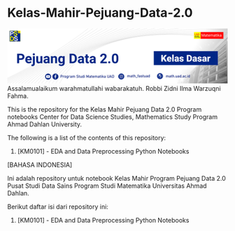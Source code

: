 # Kelas-Mahir-Pejuang-Data-2.0
![](https://github.com/jokoeliyanto/Kelas-Dasar-Pejuang-Data-2.0/blob/main/Gambar/Header%20Kelas%20Dasar.jpg?raw=true)
Assalamualaikum warahmatullahi wabarakatuh.
Robbi Zidni Ilma Warzuqni Fahma.

This is the repository for the Kelas Mahir Pejuang Data 2.0 Program notebooks
Center for Data Science Studies, Mathematics Study Program
Ahmad Dahlan University.

The following is a list of the contents of this repository:
1. [KM0101] - EDA and Data Preprocessing Python Notebooks


[BAHASA INDONESIA]

Ini adalah repository untuk notebook Kelas Mahir Program Pejuang Data 2.0
Pusat Studi Data Sains Program Studi Matematika
Universitas Ahmad Dahlan.

Berikut daftar isi dari repository ini:
1. [KM0101] - EDA and Data Preprocessing Python Notebooks

